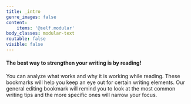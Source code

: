 ```yaml
---
title: _intro
genre_images: false
content:
    items: '@self.modular'
body_classes: modular-text
routable: false
visible: false
---
```


#### The best way to strengthen your writing is by reading!

You can analyze what works and why it is working while reading. These bookmarks will help you keep an eye out for certain writing elements. Our general editing bookmark will remind you to look at the most common writing tips and the more specific ones will narrow your focus.